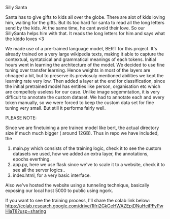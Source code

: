 Silly Santa

Santa has to give gifts to kids all over the globe. There are alot of kids loving him, waiting for the gifts. But its too hard for santa to read all the long letters send by the kids. At the same time, he cant avoid their love. So our SillySanta helps him with that. It reads the long letters for him and says what the kiddo loves <3

We made use of a pre-trained language model, BERT for this project. It's already trained on a very large wikipedia texts, making it able to capture the contextual, syntatcical and grammatical meanings of each tokens. 
Initial hours went in learning the architecture of the model. We decided to use fine tuning over transfer learning. Hence weights in most of the layers are chnaged a bit, but to preserve its previosuly mentioned abilities we kept the learning rate very low.
Then added a layer at the end for classification, since the initial pretrained model has entities like person, organisation etc which are compeltely useless for our case. Unlike image segemntation, it is very difficult to annotate the custom dataset. We had to annotate each and every token manually, so we were forced to keep the custom data set for fine tuning very small. 
But still it performs fairly well. 

PLEASE NOTE:

Since we are finetuining a pre trained model like bert, the actual directory size if much much bigger  ( around 12GB).
Thus in repo we have included, the 
1. main.py which consists of the training logic, check it to see the custom datasets we used, how we added an extra layer, the annotations, epochs everthing.
2. app.py, here we use flask since we've to scale it to  a website, check it to see all the server logics..
3. index.html, for a very basic interface.

Also we've hosted the website using a tunneling technique, basically exposing our local host 5000 to public using ngork.

If you want to see the training process, I'll share the colab link below:
https://colab.research.google.com/drive/1lfri2GkGeHWAZEpjDNuHeiPFyPwHiaT8?usp=sharing
